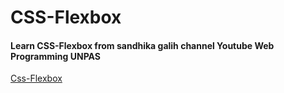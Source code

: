 
# CSS-Flexbox
#### Learn CSS-Flexbox from sandhika galih channel Youtube Web Programming UNPAS
[Css-Flexbox](https://www.youtube.com/playlist?list=PLFIM0718LjIU1lWlM34j6E9fMlrrSGZ1k)
